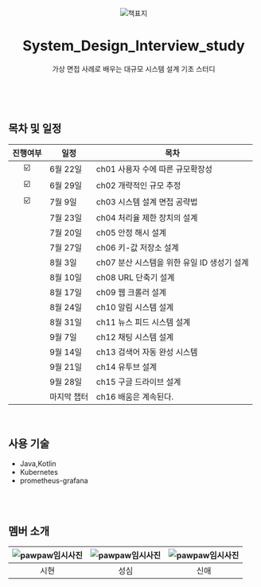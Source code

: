 <div align="center">

![책표지](https://github.com/alpapago/System_Design_Interview_study/assets/117890994/c235e3b4-bf02-4ef2-a861-33543fab578e)


# System_Design_Interview_study

가상 면접 사례로 배우는 대규모 시스템 설계 기초 스터디
</br>
</br>
</div>


</br>

<br>

## 목차 및 일정
|진행여부|일정|목차|
|:-:|-------|----------------|
|☑️|6월 22일|ch01 사용자 수에 따른 규모확장성 |
|☑️|6월 29일|ch02 개략적인 규모 추정|
|☑️|7월 9일|ch03 시스템 설계 면접 공략법|
||7월 23일|ch04 처리율 제한 장치의 설계|
||7월 20일|ch05 안정 해시 설계|
||7월 27일|ch06 키-값 저장소 설계|
||8월 3일|ch07 분산 시스템을 위한 유일 ID 생성기 설계|
||8월 10일|ch08 URL 단축기 설계|
||8월 17일|ch09 웹 크롤러 설계|
||8월 24일|ch10 알림 시스템 설계|
||8월 31일|ch11 뉴스 피드 시스템 설계|
||9월 7일|ch12 채팅 시스템 설계|
||9월 14일|ch13 검색어 자동 완성 시스템|
||9월 21일|ch14 유투브 설계|
||9월 28일|ch15 구글 드라이브 설계|
||마지막 챕터|ch16 배움은 계속된다.|

</br>

## 사용 기술

- Java,Kotlin
- Kubernetes
- prometheus-grafana


</br>
</br>

## 멤버 소개


|![pawpaw임시사진](https://github.com/alpapago/System_Design_Interview_study/assets/117890994/b66b4354-bb2f-40d2-8d65-11b517d51b19/?width=100px)|![pawpaw임시사진](https://github.com/alpapago/System_Design_Interview_study/assets/117890994/b66b4354-bb2f-40d2-8d65-11b517d51b19/?width=100px) |![pawpaw임시사진](https://github.com/alpapago/System_Design_Interview_study/assets/117890994/b66b4354-bb2f-40d2-8d65-11b517d51b19/?width=100px) | 
|:---:|:---:|:---:|
| 시현 | 성심 | 신애 |
